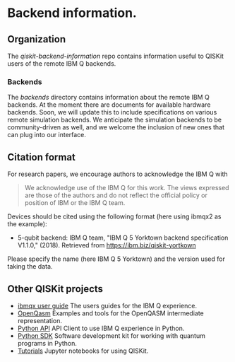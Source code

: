# Backend information.

## Organization

The *qiskit-backend-information* repo contains information useful to QISKit users of the remote IBM Q backends.

### Backends
The *backends* directory contains information about the remote IBM Q backends. At the moment there are documents for available hardware backends. Soon, we will update this to include specifications on various remote simulation backends. We anticipate the simulation backends to be community-driven as well, and we welcome the inclusion of new ones that can plug into our interface.

## Citation format

For research papers, we encourage authors to acknowledge the IBM Q with  

  >We acknowledge use of the IBM Q for this work. The views expressed are those of the authors and do not reflect the official policy or position of IBM or the IBM Q team.

Devices should be cited using the following format (here using ibmqx2 as the example):

* 5-qubit backend: IBM Q team, "IBM Q 5 Yorktown backend specification V1.1.0," (2018). Retrieved from https://ibm.biz/qiskit-yortkown

Please specify the name (here IBM Q 5 Yorktown) and the version used for taking the data. 

## Other QISKit projects

* [ibmqx user guide](https://github.com/QISKit/ibmqx-user-guides) The users guides for the IBM Q experience.
* [OpenQasm](https://github.com/QISKit/openqasm) Examples and tools for the OpenQASM intermediate representation.
* [Python API](https://github.com/QISKit/qiskit-api-py) API Client to use IBM Q experience in Python.
* [Python SDK](https://github.com/QISKit/qiskit-sdk-py) Software development kit for working with quantum programs in Python.
* [Tutorials](https://github.com/QISKit/qiskit-tutorial) Jupyter notebooks for using QISKit.
